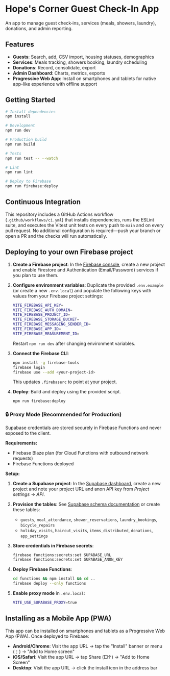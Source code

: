 # Hope's Corner Guest Check‑In App

An app to manage guest check‑ins, services (meals, showers, laundry), donations, and admin reporting.

## Features

- **Guests**: Search, add, CSV import, housing statuses, demographics
- **Services**: Meals tracking, showers booking, laundry scheduling
- **Donations**: Record, consolidate, export
- **Admin Dashboard**: Charts, metrics, exports
- **Progressive Web App**: Install on smartphones and tablets for native app-like experience with offline support

## Getting Started

```bash
# Install dependencies
npm install

# Development
npm run dev

# Production build
npm run build

# Tests
npm run test -- --watch

# Lint
npm run lint

# Deploy to Firebase
npm run firebase:deploy
```

## Continuous Integration

This repository includes a GitHub Actions workflow (`.github/workflows/ci.yml`) that installs dependencies, runs the ESLint suite, and executes the Vitest unit tests on every push to `main` and on every pull request. No additional configuration is required—push your branch or open a PR and the checks will run automatically.

## Deploying to your own Firebase project

1. **Create a Firebase project**: In the [Firebase console](https://console.firebase.google.com/), create a new project and enable Firestore and Authentication (Email/Password) services if you plan to use them.
2. **Configure environment variables**: Duplicate the provided `.env.example` (or create a new `.env.local`) and populate the following keys with values from your Firebase project settings:

   ```bash
   VITE_FIREBASE_API_KEY=
   VITE_FIREBASE_AUTH_DOMAIN=
   VITE_FIREBASE_PROJECT_ID=
   VITE_FIREBASE_STORAGE_BUCKET=
   VITE_FIREBASE_MESSAGING_SENDER_ID=
   VITE_FIREBASE_APP_ID=
   VITE_FIREBASE_MEASUREMENT_ID=
   ```

   Restart `npm run dev` after changing environment variables.

3. **Connect the Firebase CLI**:

   ```bash
   npm install -g firebase-tools
   firebase login
   firebase use --add <your-project-id>
   ```

   This updates `.firebaserc` to point at your project.

4. **Deploy**: Build and deploy using the provided script.

   ```bash
   npm run firebase:deploy
   ```

### 🔒 Proxy Mode (Recommended for Production)

Supabase credentials are stored securely in Firebase Functions and never exposed to the client.

**Requirements:**

- Firebase Blaze plan (for Cloud Functions with outbound network requests)
- Firebase Functions deployed

**Setup:**

1. **Create a Supabase project**: In the [Supabase dashboard](https://app.supabase.com/), create a new project and note your project URL and anon API key from _Project settings → API_.

2. **Provision the tables**: See [Supabase schema documentation](./docs/supabase/schema.sql) or create these tables:
   - `guests`, `meal_attendance`, `shower_reservations`, `laundry_bookings`, `bicycle_repairs`
   - `holiday_visits`, `haircut_visits`, `items_distributed`, `donations`, `app_settings`

3. **Store credentials in Firebase secrets**:

   ```bash
   firebase functions:secrets:set SUPABASE_URL
   firebase functions:secrets:set SUPABASE_ANON_KEY
   ```

4. **Deploy Firebase Functions**:

   ```bash
   cd functions && npm install && cd ..
   firebase deploy --only functions
   ```

5. **Enable proxy mode** in `.env.local`:
   ```bash
   VITE_USE_SUPABASE_PROXY=true
   ```

## Installing as a Mobile App (PWA)

This app can be installed on smartphones and tablets as a Progressive Web App (PWA). Once deployed to Firebase:

- **Android/Chrome**: Visit the app URL → tap the "Install" banner or menu (⋮) → "Add to Home screen"
- **iOS/Safari**: Visit the app URL → tap Share (□↑) → "Add to Home Screen"
- **Desktop**: Visit the app URL → click the install icon in the address bar
